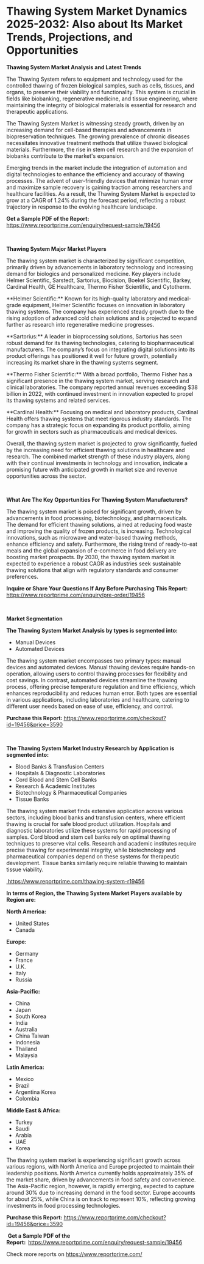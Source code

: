 <p><h1>Thawing System Market Dynamics 2025-2032: Also about Its Market Trends, Projections, and Opportunities</h1></p><p><strong>Thawing System Market Analysis and Latest Trends</strong></p>
<p><p>The Thawing System refers to equipment and technology used for the controlled thawing of frozen biological samples, such as cells, tissues, and organs, to preserve their viability and functionality. This system is crucial in fields like biobanking, regenerative medicine, and tissue engineering, where maintaining the integrity of biological materials is essential for research and therapeutic applications.</p><p>The Thawing System Market is witnessing steady growth, driven by an increasing demand for cell-based therapies and advancements in biopreservation techniques. The growing prevalence of chronic diseases necessitates innovative treatment methods that utilize thawed biological materials. Furthermore, the rise in stem cell research and the expansion of biobanks contribute to the market's expansion. </p><p>Emerging trends in the market include the integration of automation and digital technologies to enhance the efficiency and accuracy of thawing processes. The advent of user-friendly devices that minimize human error and maximize sample recovery is gaining traction among researchers and healthcare facilities. As a result, the Thawing System Market is expected to grow at a CAGR of 1.24% during the forecast period, reflecting a robust trajectory in response to the evolving healthcare landscape.</p></p>
<p><strong>Get a Sample PDF of the Report:&nbsp;</strong> <a href="https://www.reportprime.com/enquiry/request-sample/19456?utm_campaign=3171&utm_medium=2&utm_source=Github&utm_content=ia&utm_term=19032025&utm_id=thawing-system">https://www.reportprime.com/enquiry/request-sample/19456</a></p>
<p>&nbsp;</p>
<p><strong>Thawing System Major Market Players</strong></p>
<p><p>The thawing system market is characterized by significant competition, primarily driven by advancements in laboratory technology and increasing demand for biologics and personalized medicine. Key players include Helmer Scientific, Sarstedt, Sartorius, Biocision, Boekel Scientific, Barkey, Cardinal Health, GE Healthcare, Thermo Fisher Scientific, and Cytotherm.</p><p>**Helmer Scientific:** Known for its high-quality laboratory and medical-grade equipment, Helmer Scientific focuses on innovation in laboratory thawing systems. The company has experienced steady growth due to the rising adoption of advanced cold chain solutions and is projected to expand further as research into regenerative medicine progresses.</p><p>**Sartorius:** A leader in bioprocessing solutions, Sartorius has seen robust demand for its thawing technologies, catering to biopharmaceutical manufacturers. The company’s focus on integrating digital solutions into its product offerings has positioned it well for future growth, potentially increasing its market share in the thawing systems segment.</p><p>**Thermo Fisher Scientific:** With a broad portfolio, Thermo Fisher has a significant presence in the thawing system market, serving research and clinical laboratories. The company reported annual revenues exceeding $38 billion in 2022, with continued investment in innovation expected to propel its thawing systems and related services.</p><p>**Cardinal Health:** Focusing on medical and laboratory products, Cardinal Health offers thawing systems that meet rigorous industry standards. The company has a strategic focus on expanding its product portfolio, aiming for growth in sectors such as pharmaceuticals and medical devices.</p><p>Overall, the thawing system market is projected to grow significantly, fueled by the increasing need for efficient thawing solutions in healthcare and research. The combined market strength of these industry players, along with their continual investments in technology and innovation, indicate a promising future with anticipated growth in market size and revenue opportunities across the sector.</p></p>
<p>&nbsp;</p>
<p><strong>What Are The Key Opportunities For Thawing System Manufacturers?</strong></p>
<p><p>The thawing system market is poised for significant growth, driven by advancements in food processing, biotechnology, and pharmaceuticals. The demand for efficient thawing solutions, aimed at reducing food waste and improving the quality of frozen products, is increasing. Technological innovations, such as microwave and water-based thawing methods, enhance efficiency and safety. Furthermore, the rising trend of ready-to-eat meals and the global expansion of e-commerce in food delivery are boosting market prospects. By 2030, the thawing system market is expected to experience a robust CAGR as industries seek sustainable thawing solutions that align with regulatory standards and consumer preferences.</p></p>
<p><strong>Inquire or Share Your Questions If Any Before Purchasing This Report:</strong> <a href="https://www.reportprime.com/enquiry/pre-order/19456?utm_campaign=3171&utm_medium=2&utm_source=Github&utm_content=ia&utm_term=19032025&utm_id=thawing-system">https://www.reportprime.com/enquiry/pre-order/19456</a></p>
<p>&nbsp;</p>
<p><strong>Market Segmentation</strong></p>
<p><strong>The Thawing System Market Analysis by types is segmented into:</strong></p>
<p><ul><li>Manual Devices</li><li>Automated Devices</li></ul></p>
<p><p>The thawing system market encompasses two primary types: manual devices and automated devices. Manual thawing devices require hands-on operation, allowing users to control thawing processes for flexibility and cost savings. In contrast, automated devices streamline the thawing process, offering precise temperature regulation and time efficiency, which enhances reproducibility and reduces human error. Both types are essential in various applications, including laboratories and healthcare, catering to different user needs based on ease of use, efficiency, and control.</p></p>
<p><strong>Purchase this Report:&nbsp;</strong><a href="https://www.reportprime.com/checkout?id=19456&price=3590&utm_campaign=3171&utm_medium=2&utm_source=Github&utm_content=ia&utm_term=19032025&utm_id=thawing-system">https://www.reportprime.com/checkout?id=19456&price=3590</a></p>
<p>&nbsp;</p>
<p><strong>The Thawing System Market Industry Research by Application is segmented into:</strong></p>
<p><ul><li>Blood Banks & Transfusion Centers</li><li>Hospitals & Diagnostic Laboratories</li><li>Cord Blood and Stem Cell Banks</li><li>Research & Academic Institutes</li><li>Biotechnology & Pharmaceutical Companies</li><li>Tissue Banks</li></ul></p>
<p><p>The thawing system market finds extensive application across various sectors, including blood banks and transfusion centers, where efficient thawing is crucial for safe blood product utilization. Hospitals and diagnostic laboratories utilize these systems for rapid processing of samples. Cord blood and stem cell banks rely on optimal thawing techniques to preserve vital cells. Research and academic institutes require precise thawing for experimental integrity, while biotechnology and pharmaceutical companies depend on these systems for therapeutic development. Tissue banks similarly require reliable thawing to maintain tissue viability.</p></p>
<p><a href="https://www.reportprime.com/thawing-system-r19456?utm_campaign=3171&utm_medium=2&utm_source=Github&utm_content=ia&utm_term=19032025&utm_id=thawing-system">&nbsp;https://www.reportprime.com/thawing-system-r19456</a></p>
<p><strong>In terms of Region, the Thawing System Market Players available by Region are:</strong></p>
<p>
    <p> <strong> North America: </strong>
        <ul>
            <li>United States</li>
            <li>Canada</li>
        </ul>
        </p> 
    <p> <strong> Europe: </strong>
        <ul>
            <li>Germany</li>
            <li>France</li>
            <li>U.K.</li>
            <li>Italy</li>
            <li>Russia</li>
        </ul>
        </p> 
    <p> <strong> Asia-Pacific: </strong>
        <ul>
            <li>China</li>
            <li>Japan</li>
            <li>South Korea</li>
            <li>India</li>
            <li>Australia</li>
            <li>China Taiwan</li>
            <li>Indonesia</li>
            <li>Thailand</li>
            <li>Malaysia</li>
        </ul>
        </p> 
    <p> <strong> Latin America: </strong>
        <ul>
            <li>Mexico</li>
            <li>Brazil</li>
            <li>Argentina Korea</li>
            <li>Colombia</li>
        </ul>
        </p> 
    <p> <strong> Middle East & Africa: </strong>
        <ul>
            <li>Turkey</li>
            <li>Saudi</li>
            <li>Arabia</li>
            <li>UAE</li>
            <li>Korea</li>
        </ul>
    </p>
    </p>
<p><p>The thawing system market is experiencing significant growth across various regions, with North America and Europe projected to maintain their leadership positions. North America currently holds approximately 35% of the market share, driven by advancements in food safety and convenience. The Asia-Pacific region, however, is rapidly emerging, expected to capture around 30% due to increasing demand in the food sector. Europe accounts for about 25%, while China is on track to represent 10%, reflecting growing investments in food processing technologies.</p></p>
<p><strong>Purchase this Report: </strong><a href="https://www.reportprime.com/checkout?id=19456&price=3590&utm_campaign=3171&utm_medium=2&utm_source=Github&utm_content=ia&utm_term=19032025&utm_id=thawing-system">https://www.reportprime.com/checkout?id=19456&price=3590</a></p>
<p>&nbsp;<strong>Get a Sample PDF of the Report:&nbsp;&nbsp;</strong><a href="https://www.reportprime.com/enquiry/request-sample/19456?utm_campaign=3171&utm_medium=2&utm_source=Github&utm_content=ia&utm_term=19032025&utm_id=thawing-system">https://www.reportprime.com/enquiry/request-sample/19456</a></p>
<p><strong></strong></p>
<p>Check more reports on <a href="https://www.reportprime.com/?utm_campaign=3171&utm_medium=2&utm_source=Github&utm_content=ia&utm_term=19032025&utm_id=thawing-system">https://www.reportprime.com/</a></p>